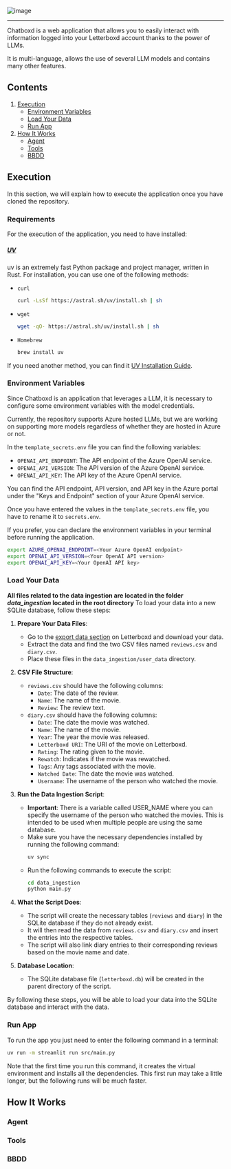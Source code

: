 ![image](https://github.com/user-attachments/assets/e2f778f5-8ae4-465f-9362-250b8914c7ba)

---

Chatboxd is a web application that allows you to easily interact with information logged into your Letterboxd account thanks to the power of LLMs.

It is multi-language, allows the use of several LLM models and contains many other features.

## Contents

1. [Execution](#execution)
    - [Environment Variables](#environment-variables)
    - [Load Your Data](#load-data)
    - [Run App](#run-app)
2. [How It Works](#how-it-works)
    - [Agent](#agent)
    - [Tools](#tools)
    - [BBDD](#bbdd)

## Execution

In this section, we will explain how to execute the application once you have cloned the repository.

### Requirements

For the execution of the application, you need to have installed:

##### [UV](https://docs.astral.sh/uv/)

uv is an extremely fast Python package and project manager, written in Rust. For installation, you can use one of the following methods:

-   `curl`
    ```bash
    curl -LsSf https://astral.sh/uv/install.sh | sh
    ```
-   `wget`
    ```bash
    wget -qO- https://astral.sh/uv/install.sh | sh
    ```
-   `Homebrew`
    ```bash
    brew install uv
    ```

If you need another method, you can find it [UV Installation Guide](https://docs.astral.sh/uv/getting-started/installation/).

### Environment Variables

Since Chatboxd is an application that leverages a LLM, it is necessary to configure some environment variables with the model credentials.

Currently, the repository supports Azure hosted LLMs, but we are working on supporting more models regardless of whether they are hosted in Azure or not.

In the `template_secrets.env` file you can find the following variables:

-   `OPENAI_API_ENDPOINT`: The API endpoint of the Azure OpenAI service.
-   `OPENAI_API_VERSION`: The API version of the Azure OpenAI service.
-   `OPENAI_API_KEY`: The API key of the Azure OpenAI service.

You can find the API endpoint, API version, and API key in the Azure portal under the "Keys and Endpoint" section of your Azure OpenAI service.

Once you have entered the values in the `template_secrets.env` file, you have to rename it to `secrets.env`.

If you prefer, you can declare the environment variables in your terminal before running the application.

```bash
export AZURE_OPENAI_ENDPOINT=<Your Azure OpenAI endpoint>
export OPENAI_API_VERSION=<Your OpenAI API version>
export OPENAI_API_KEY=<Your OpenAI API key>
```

### Load Your Data

**All files related to the data ingestion are located in the folder *data_ingestion* located in the root directory**
To load your data into a new SQLite database, follow these steps:

1. **Prepare Your Data Files**:
    - Go to the [export data section](https://letterboxd.com/settings/data/) on Letterboxd and download your data.
    - Extract the data and find the two CSV files named `reviews.csv` and `diary.csv`.
    - Place these files in the `data_ingestion/user_data` directory.

2. **CSV File Structure**:
    - `reviews.csv` should have the following columns:
        - `Date`: The date of the review.
        - `Name`: The name of the movie.
        - `Review`: The review text.
    - `diary.csv` should have the following columns:
        - `Date`: The date the movie was watched.
        - `Name`: The name of the movie.
        - `Year`: The year the movie was released.
        - `Letterboxd URI`: The URI of the movie on Letterboxd.
        - `Rating`: The rating given to the movie.
        - `Rewatch`: Indicates if the movie was rewatched.
        - `Tags`: Any tags associated with the movie.
        - `Watched Date`: The date the movie was watched.
        - `Username`: The username of the person who watched the movie.

3. **Run the Data Ingestion Script**:
    - **Important**: There is a variable called USER_NAME where you can specify the username of the person who watched the movies. This is intended to be used when multiple people are using the same database.
    - Make sure you have the necessary dependencies installed by running the following command:
      ```sh
      uv sync
      ```
    - Run the following commands to execute the script:
      ```sh
      cd data_ingestion
      python main.py
      ```

4. **What the Script Does**:
    - The script will create the necessary tables (`reviews` and `diary`) in the SQLite database if they do not already exist.
    - It will then read the data from `reviews.csv` and `diary.csv` and insert the entries into the respective tables.
    - The script will also link diary entries to their corresponding reviews based on the movie name and date.

5. **Database Location**:
    - The SQLite database file (`letterboxd.db`) will be created in the parent directory of the script.

By following these steps, you will be able to load your data into the SQLite database and interact with the data.

### Run App

To run the app you just need to enter the following command in a terminal:

```bash
uv run -m streamlit run src/main.py
```

Note that the first time you run this command, it creates the virtual environment and installs all the dependencies. This first run may take a little longer, but the following runs will be much faster.

## How It Works

### Agent

### Tools

### BBDD
